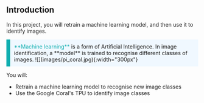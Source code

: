 ## Introduction

In this project, you will retrain a machine learning model, and then use it to identify images.

<p style="border-left: solid; border-width:10px; border-color: #0faeb0; background-color: aliceblue; padding: 10px;">
<span style="color: #0faeb0">**Machine learning**</span> is a form of Artificial Intelligence. In image identification, a **model** is trained to recognise different classes of images.
</div>
![](images/pi_coral.jpg){:width="300px"}
</div>
</p>


You will:
+ Retrain a machine learning model to recognise new image classes
+ Use the Google Coral's TPU to identify image classes

